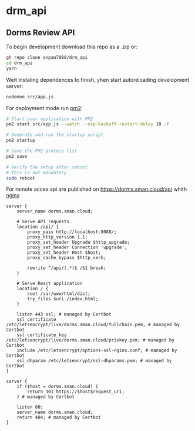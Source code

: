 # drm_api

## Dorms Review API

To begin development download this repo as a .zip or:

```bash
gh repo clone anpan7088/drm_api
cd drm_api
yarn 
```

Weit instaling dependences to finish, yhen start autoreloading development server:

```bash
nodemon src/app.js
```

For deployment mode run [pm2](https://pm2.keymetrics.io/):

```bash
# Start your application with PM2
pm2 start src/app.js --watch --exp-backoff-restart-delay 10 -f

# Generate and run the startup script
pm2 startup

# Save the PM2 process list
pm2 save

# Verify the setup after reboot
# this is not mandatory
sudo reboot
```

For remote acces api are published on https://dorms.sman.cloud/api whith [nginx](https://nginx.org/)

```nginx
server {
    server_name dorms.sman.cloud;

    # Serve API requests
    location /api/ {
        proxy_pass http://localhost:8088/;
        proxy_http_version 1.1;
        proxy_set_header Upgrade $http_upgrade;
        proxy_set_header Connection 'upgrade';
        proxy_set_header Host $host;
        proxy_cache_bypass $http_verb;

        rewrite ^/api/(.*)$ /$1 break;
    }

    # Serve React application
    location / {
        root /var/www/html/dist;
        try_files $uri /index.html;
    }

    listen 443 ssl; # managed by Certbot
    ssl_certificate /etc/letsencrypt/live/dorms.sman.cloud/fullchain.pem; # managed by Certbot
    ssl_certificate_key /etc/letsencrypt/live/dorms.sman.cloud/privkey.pem; # managed by Certbot
    include /etc/letsencrypt/options-ssl-nginx.conf; # managed by Certbot
    ssl_dhparam /etc/letsencrypt/ssl-dhparams.pem; # managed by Certbot
}

server {
    if ($host = dorms.sman.cloud) {
        return 301 https://$host$request_uri;
    } # managed by Certbot

    listen 80;
    server_name dorms.sman.cloud;
    return 404; # managed by Certbot
}
```


